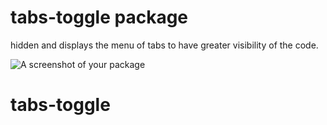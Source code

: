 # tabs-toggle package

hidden and displays the menu of tabs to have greater visibility of the code.

![A screenshot of your package](https://imgur.com/a/9rvpc)
# tabs-toggle
